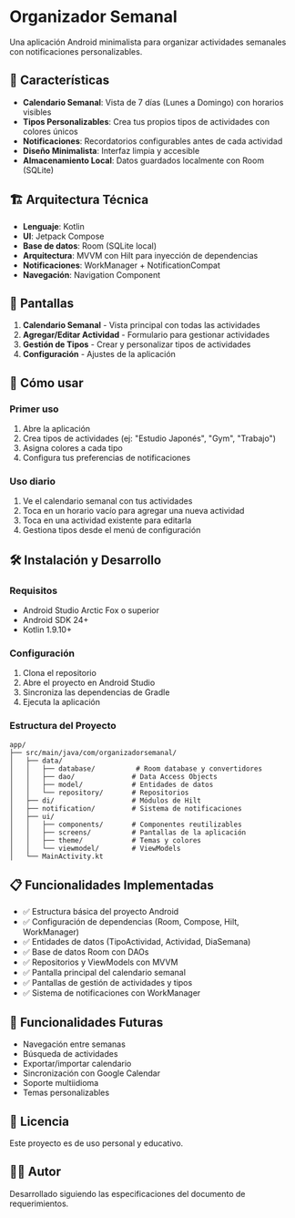 # Organizador Semanal

Una aplicación Android minimalista para organizar actividades semanales con notificaciones personalizables.

## 🎯 Características

- **Calendario Semanal**: Vista de 7 días (Lunes a Domingo) con horarios visibles
- **Tipos Personalizables**: Crea tus propios tipos de actividades con colores únicos
- **Notificaciones**: Recordatorios configurables antes de cada actividad
- **Diseño Minimalista**: Interfaz limpia y accesible
- **Almacenamiento Local**: Datos guardados localmente con Room (SQLite)

## 🏗️ Arquitectura Técnica

- **Lenguaje**: Kotlin
- **UI**: Jetpack Compose
- **Base de datos**: Room (SQLite local)
- **Arquitectura**: MVVM con Hilt para inyección de dependencias
- **Notificaciones**: WorkManager + NotificationCompat
- **Navegación**: Navigation Component

## 📱 Pantallas

1. **Calendario Semanal** - Vista principal con todas las actividades
2. **Agregar/Editar Actividad** - Formulario para gestionar actividades
3. **Gestión de Tipos** - Crear y personalizar tipos de actividades
4. **Configuración** - Ajustes de la aplicación

## 🚀 Cómo usar

### Primer uso
1. Abre la aplicación
2. Crea tipos de actividades (ej: "Estudio Japonés", "Gym", "Trabajo")
3. Asigna colores a cada tipo
4. Configura tus preferencias de notificaciones

### Uso diario
1. Ve el calendario semanal con tus actividades
2. Toca en un horario vacío para agregar una nueva actividad
3. Toca en una actividad existente para editarla
4. Gestiona tipos desde el menú de configuración

## 🛠️ Instalación y Desarrollo

### Requisitos
- Android Studio Arctic Fox o superior
- Android SDK 24+
- Kotlin 1.9.10+

### Configuración
1. Clona el repositorio
2. Abre el proyecto en Android Studio
3. Sincroniza las dependencias de Gradle
4. Ejecuta la aplicación

### Estructura del Proyecto
```
app/
├── src/main/java/com/organizadorsemanal/
│   ├── data/
│   │   ├── database/          # Room database y convertidores
│   │   ├── dao/              # Data Access Objects
│   │   ├── model/            # Entidades de datos
│   │   └── repository/       # Repositorios
│   ├── di/                   # Módulos de Hilt
│   ├── notification/         # Sistema de notificaciones
│   ├── ui/
│   │   ├── components/       # Componentes reutilizables
│   │   ├── screens/          # Pantallas de la aplicación
│   │   ├── theme/            # Temas y colores
│   │   └── viewmodel/        # ViewModels
│   └── MainActivity.kt
```

## 📋 Funcionalidades Implementadas

- ✅ Estructura básica del proyecto Android
- ✅ Configuración de dependencias (Room, Compose, Hilt, WorkManager)
- ✅ Entidades de datos (TipoActividad, Actividad, DiaSemana)
- ✅ Base de datos Room con DAOs
- ✅ Repositorios y ViewModels con MVVM
- ✅ Pantalla principal del calendario semanal
- ✅ Pantallas de gestión de actividades y tipos
- ✅ Sistema de notificaciones con WorkManager

## 🔮 Funcionalidades Futuras

- Navegación entre semanas
- Búsqueda de actividades
- Exportar/importar calendario
- Sincronización con Google Calendar
- Soporte multiidioma
- Temas personalizables

## 📄 Licencia

Este proyecto es de uso personal y educativo.

## 👨‍💻 Autor

Desarrollado siguiendo las especificaciones del documento de requerimientos.
